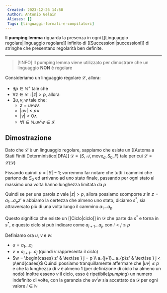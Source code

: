 ```yaml
---
 Created: 2023-12-26 14:50
 Author: Antonio Gelain
 Aliases: []
 Tags: [linguaggi-formali-e-compilatori]
---
```


Il **pumping lemma** riguarda la presenza in ogni [[Linguaggio regolare|linguaggio regolare]] infinito di [[Successioni|successioni]] di stringhe che presentano regolarità ben definite.

---

>[!INFO] Il pumping lemma viene utilizzato per dimostrare che un linguaggio **NON** è regolare

Consideriamo un linguaggio regolare $\mathcal{L}$, allora:
- $\exists p \in \mathbb{N}^{+}$ tale che
- $\forall z \in \mathcal{L}\ :\ |z| > p$, allora
- $\exists u, v, w$ tale che:
    - $z = uvw \land$
    - $|uv| \le p \land$
    - $|v| > 0 \land$
    - $\forall i \in \mathbb{N}.uv^{i}w \in \mathcal{L}$

## Dimostrazione

Dato che $\mathcal{L}$ è un linguaggio regolare, sappiamo che esiste un [[Automa a Stati Finiti Deterministico|DFA]] $\mathcal{D} = (S, \mathcal{A}, \text{move}_{d}, S_{0}, F)$ tale per cui $\mathcal{L = L(D)}$

Fissando quindi $p = |S| - 1$; vorremmo far notare che tutti i cammini che partono da $S_{0}$ ed arrivano ad uno stato finale, passando per ogni stato al massimo una volta hanno lunghezza limitata da $p$

Quindi se per una parola $z$ vale $|z| > p$, allora possiamo scomporre $z$ in $z = a_{1}...a_{p} z'$ e abbiamo la certezza che almeno uno stato, diciamo $s^{*}$, sia attraversato più di una volta lungo il cammino $a_{1} ... a_{p}$

Questo significa che esiste un [[Ciclo|ciclo]] in $\mathcal{D}$ che parte da $s^{*}$ e torna in $s^{*}$, e questo ciclo si può indicare come $a_{i+1} ... a_{j}$, con $i < j \le p$

Definiamo ora $u$, $v$ e $w$:
- $u = a_{1}...a_{i}$
- $v = a_{i+1}...a_{j}$ (quindi $v$ rappresenta il ciclo)
- $w = \begin{cases} z' & \text{se } j = p \\ a_{j+1}...a_{p}z' & \text{se } j < p\end{cases}$
Quindi possiamo tranquillamente affermare che $|uv| \le p$ e che la lunghezza di $v$ è almeno $1$ (per definizione di ciclo ha almeno un nodo)
Inoltre esseno $v$ il ciclo, esso è ripetibile(*pumping*) un numero indefinito di volte, con la garanzia che $uv^{i}w$ sia accettato da $\mathcal{D}$ per ogni valore $i \in \mathbb{N}$
